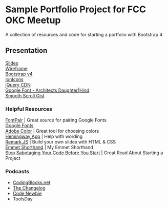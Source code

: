 # Sample Portfolio Project for FCC OKC Meetup
A collection of resources and code for starting a portfolio with Bootstrap 4

## Presentation
[Slides](http://www.mattstub.com/sample-portfolio/presentation/slides.html#1)  
[Wireframe](presentation/sketch.pdf)  
[Bootstrap v4](https://getbootstrap.com/)  
[IonIcons](http://ionicons.com/)  
[jQuery CDN](https://code.jquery.com/)  
[Google Font - Architects Daughter|Hind](https://fonts.google.com/?query=hind&selection.family=Architects+Daughter|Hind)  
[Smooth Scroll Gist](https://gist.github.com/mattstub/8350b6f20356534187f45b5ed0620538)  
  
### Helpful Resources
[FontPair](http://fontpair.co/) | Great source for pairing Google Fonts  
[Google Fonts](https://fonts.google.com/)  
[Adobe Color](https://color.adobe.com) | Great tool for choosing colors  
[Hemingway App](http://www.hemingwayapp.com/) | Help with wording  
[Remark.JS](https://remarkjs.com/#1) | Build your own slides with HTML & CSS  
[Emmet Shorthand](/presentation/emmet-html.md) | My Emmet Shorthand  
[Stop Sabotaging Your Code Before You Start](https://codeburst.io/stop-sabotaging-your-code-4ed67424a17a) | Great Read About Starting a Project  

### Podcasts
- [CodingBlocks.net](https://www.codingblocks.net/)  
- [The Changelog](https://changelog.com/)  
- [Code Newbie](https://www.codenewbie.org/)  
- ToolsDay